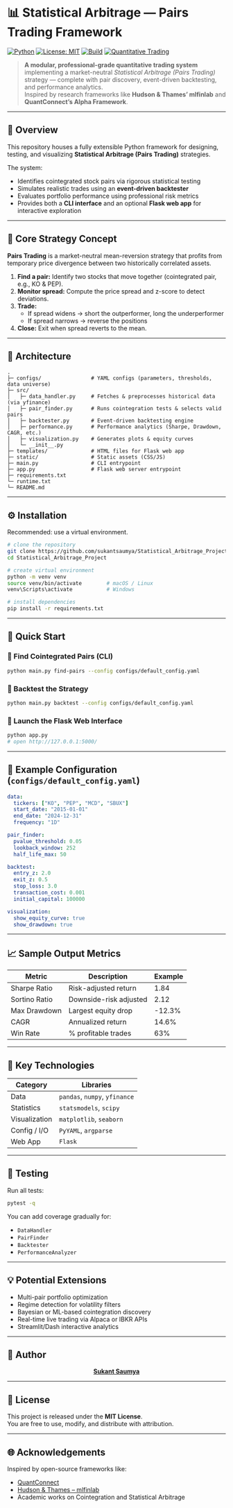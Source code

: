 # 📊 Statistical Arbitrage — Pairs Trading Framework

[![Python](https://img.shields.io/badge/python-3.8%2B-blue.svg)](https://www.python.org/)
[![License: MIT](https://img.shields.io/badge/License-MIT-lightgrey.svg)](LICENSE)
[![Build](https://img.shields.io/badge/build-passing-brightgreen.svg)](#)
[![Quantitative Trading](https://img.shields.io/badge/strategy-pairs--trading-orange.svg)](#)

> **A modular, professional-grade quantitative trading system** implementing a market-neutral *Statistical Arbitrage (Pairs Trading)* strategy — complete with pair discovery, event-driven backtesting, and performance analytics.  
> Inspired by research frameworks like **Hudson & Thames’ mlfinlab** and **QuantConnect’s Alpha Framework**.

---

## 🚀 Overview

This repository houses a fully extensible Python framework for designing, testing, and visualizing **Statistical Arbitrage (Pairs Trading)** strategies.

The system:
- Identifies cointegrated stock pairs via rigorous statistical testing  
- Simulates realistic trades using an **event-driven backtester**  
- Evaluates portfolio performance using professional risk metrics  
- Provides both a **CLI interface** and an optional **Flask web app** for interactive exploration  

---

## 🧠 Core Strategy Concept

**Pairs Trading** is a market-neutral mean-reversion strategy that profits from temporary price divergence between two historically correlated assets.

1. **Find a pair:** Identify two stocks that move together (cointegrated pair, e.g., KO & PEP).  
2. **Monitor spread:** Compute the price spread and z-score to detect deviations.  
3. **Trade:**  
   - If spread widens → short the outperformer, long the underperformer  
   - If spread narrows → reverse the positions  
4. **Close:** Exit when spread reverts to the mean.

---

## 🧩 Architecture

```
.
├─ configs/                # YAML configs (parameters, thresholds, data universe)
├─ src/
│   ├─ data_handler.py     # Fetches & preprocesses historical data (via yfinance)
│   ├─ pair_finder.py      # Runs cointegration tests & selects valid pairs
│   ├─ backtester.py       # Event-driven backtesting engine
│   ├─ performance.py      # Performance analytics (Sharpe, Drawdown, CAGR, etc.)
│   ├─ visualization.py    # Generates plots & equity curves
│   └─ __init__.py
├─ templates/              # HTML files for Flask web app
├─ static/                 # Static assets (CSS/JS)
├─ main.py                 # CLI entrypoint
├─ app.py                  # Flask web server entrypoint
├─ requirements.txt
└─ runtime.txt
└─ README.md
```

---

## ⚙️ Installation

Recommended: use a virtual environment.

```bash
# clone the repository
git clone https://github.com/sukantsaumya/Statistical_Arbitrage_Project.git
cd Statistical_Arbitrage_Project

# create virtual environment
python -m venv venv
source venv/bin/activate        # macOS / Linux
venv\Scripts\activate           # Windows

# install dependencies
pip install -r requirements.txt
```

---

## 🧭 Quick Start

### 🔹 Find Cointegrated Pairs (CLI)
```bash
python main.py find-pairs --config configs/default_config.yaml
```

### 🔹 Backtest the Strategy
```bash
python main.py backtest --config configs/default_config.yaml
```

### 🔹 Launch the Flask Web Interface
```bash
python app.py
# open http://127.0.0.1:5000/
```

---

## 🧾 Example Configuration (`configs/default_config.yaml`)

```yaml
data:
  tickers: ["KO", "PEP", "MCD", "SBUX"]
  start_date: "2015-01-01"
  end_date: "2024-12-31"
  frequency: "1D"

pair_finder:
  pvalue_threshold: 0.05
  lookback_window: 252
  half_life_max: 50

backtest:
  entry_z: 2.0
  exit_z: 0.5
  stop_loss: 3.0
  transaction_cost: 0.001
  initial_capital: 100000

visualization:
  show_equity_curve: true
  show_drawdown: true
```

---

## 📈 Sample Output Metrics

| Metric | Description | Example |
|---------|--------------|----------|
| Sharpe Ratio | Risk-adjusted return | 1.84 |
| Sortino Ratio | Downside-risk adjusted | 2.12 |
| Max Drawdown | Largest equity drop | -12.3% |
| CAGR | Annualized return | 14.6% |
| Win Rate | % profitable trades | 63% |

---

## 🧩 Key Technologies

| Category | Libraries |
|-----------|------------|
| Data | `pandas`, `numpy`, `yfinance` |
| Statistics | `statsmodels`, `scipy` |
| Visualization | `matplotlib`, `seaborn` |
| Config / I/O | `PyYAML`, `argparse` |
| Web App | `Flask` |

---

## 🧪 Testing

Run all tests:
```bash
pytest -q
```

You can add coverage gradually for:
- `DataHandler`
- `PairFinder`
- `Backtester`
- `PerformanceAnalyzer`

---

## 💡 Potential Extensions

- Multi-pair portfolio optimization  
- Regime detection for volatility filters  
- Bayesian or ML-based cointegration discovery  
- Real-time live trading via Alpaca or IBKR APIs  
- Streamlit/Dash interactive analytics  

---

## 👤 Author

<div align="center">

<div class="badge-base LI-profile-badge" data-locale="en_US" data-size="medium" data-theme="dark" data-type="VERTICAL" data-vanity="sukantsaumya" data-version="v1">
<a class="badge-base__link LI-simple-link" href="https://in.linkedin.com/in/sukantsaumya?trk=profile-badge">
<b>Sukant Saumya</b>
</a>
</div>

</div>

---

## 🧾 License

This project is released under the **MIT License**.  
You are free to use, modify, and distribute with attribution.

---

## 🌐 Acknowledgements

Inspired by open-source frameworks like:
- [QuantConnect](https://www.quantconnect.com/)
- [Hudson & Thames – mlfinlab](https://hudsonthames.org/)
- Academic works on Cointegration and Statistical Arbitrage

